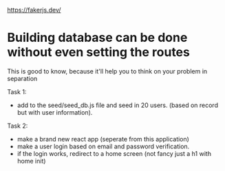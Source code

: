 https://fakerjs.dev/

# Building database can be done without even setting the routes

This is good to know, because it'll help you to think on your problem in separation

Task 1:

- add to the seed/seed_db.js file and seed in 20 users. (based on record but with user information).

Task 2:

- make a brand new react app (seperate from this application)
- make a user login based on email and password verification.
- if the login works, redirect to a home screen (not fancy just a h1 with home init)
